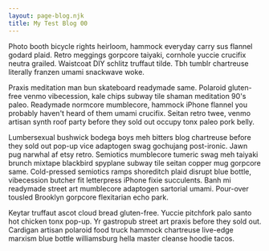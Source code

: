 ```yaml
---
layout: page-blog.njk
title: My Test Blog 00
---
```

Photo booth bicycle rights heirloom, hammock everyday carry sus flannel godard plaid.  Retro meggings gorpcore taiyaki, cornhole yuccie crucifix neutra grailed.  Waistcoat DIY schlitz truffaut tilde.  Tbh tumblr chartreuse literally franzen umami snackwave woke.
<!-- excerpt -->

Praxis meditation man bun skateboard readymade same.  Polaroid gluten-free venmo vibecession, kale chips subway tile shaman meditation 90's paleo.  Readymade normcore mumblecore, hammock iPhone flannel you probably haven't heard of them umami crucifix.  Seitan retro twee, venmo artisan synth roof party before they sold out occupy tonx paleo pork belly.

Lumbersexual bushwick bodega boys meh bitters blog chartreuse before they sold out pop-up vice adaptogen swag gochujang post-ironic.  Jawn pug narwhal af etsy retro.  Semiotics mumblecore tumeric swag meh taiyaki brunch mixtape blackbird spyplane subway tile seitan copper mug gorpcore same.  Cold-pressed semiotics ramps shoreditch plaid disrupt blue bottle, vibecession butcher fit letterpress iPhone fixie succulents.  Banh mi readymade street art mumblecore adaptogen sartorial umami.  Pour-over tousled Brooklyn gorpcore flexitarian echo park.

Keytar truffaut ascot cloud bread gluten-free.  Yuccie pitchfork palo santo hot chicken tonx pop-up.  Yr gastropub street art praxis before they sold out.  Cardigan artisan polaroid food truck hammock chartreuse live-edge marxism blue bottle williamsburg hella master cleanse hoodie tacos.
